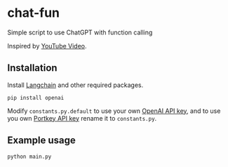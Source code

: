 # chat-fun

Simple script to use ChatGPT with function calling

Inspired by [YouTube Video](https://www.youtube.com/watch?v=i-oHvHejdsc).

## Installation

Install [Langchain](https://github.com/hwchase17/langchain) and other required packages.
```shell
pip install openai
```
Modify `constants.py.default` to use your own [OpenAI API key](https://platform.openai.com/account/api-keys), and to use you own [Portkey API key](https://app.portkey.ai/) rename it to `constants.py`.

## Example usage
```shell
python main.py
```
